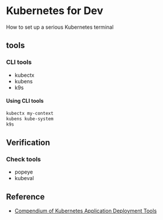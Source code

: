 # Kubernetes for Dev

How to set up a serious Kubernetes terminal

## tools

### CLI tools

- kubectx
- kubens
- k9s

#### Using CLI tools

```bash
kubectx my-context
kubens kube-system
k9s
```

## Verification

### Check tools

- popeye
- kubeval


## Reference
- [Compendium of Kubernetes Application Deployment Tools](https://medium.com/@KarlKFI/compendium-of-kubernetes-application-deployment-tools-80a828c91e8f)
